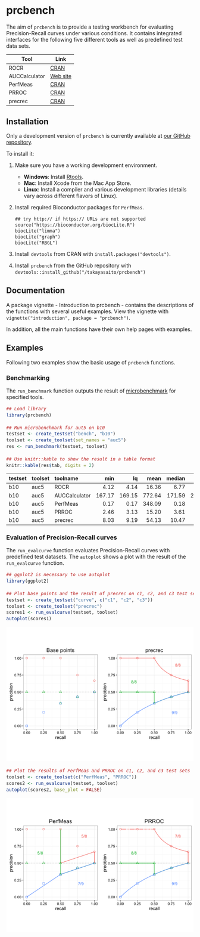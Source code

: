 <!-- README.md is generated from README.Rmd. Please edit that file -->
prcbench
========

The aim of `prcbench` is to provide a testing workbench for evaluating Precision-Recall curves under various conditions. It contains integrated interfaces for the following five different tools as well as predefined test data sets.

| Tool          | Link                                                     |
|---------------|----------------------------------------------------------|
| ROCR          | [CRAN](https://cran.r-project.org/web/packages/ROCR)     |
| AUCCalculator | [Web site](http://mark.goadrich.com/programs/AUC)        |
| PerfMeas      | [CRAN](https://cran.r-project.org/web/packages/PerfMeas) |
| PRROC         | [CRAN](https://cran.r-project.org/web/packages/PRROC)    |
| precrec       | [CRAN](https://cran.r-project.org/web/packages/precrec)  |

Installation
------------

Only a development version of `prcbench` is currently available at [our GitHub repository](https://github.com/takayasaito/prcbench).

To install it:

1.  Make sure you have a working development environment.
    -   **Windows**: Install [Rtools](http://cran.r-project.org/bin/windows/Rtools/).
    -   **Mac**: Install Xcode from the Mac App Store.
    -   **Linux**: Install a compiler and various development libraries (details vary across different flavors of Linux).

2.  Install required Bioconductor packages for `PerfMeas`.

        ## try http:// if https:// URLs are not supported
        source("https://bioconductor.org/biocLite.R")
        biocLite("limma")
        biocLite("graph")
        biocLite("RBGL")

3.  Install `devtools` from CRAN with `install.packages("devtools")`.

4.  Install `prcbench` from the GitHub repository with `devtools::install_github("/takayasaito/prcbench")`

Documentation
-------------

A package vignette - Introduction to prcbench - contains the descriptions of the functions with several useful examples. View the vignette with `vignette("introduction", package = "prcbench")`.

In addition, all the main functions have their own help pages with examples.

Examples
--------

Following two examples show the basic usage of `prcbench` functions.

### Benchmarking

The `run_benchmark` function outputs the result of [microbenchmark](https://cran.r-project.org/web/packages/microbenchmark) for specified tools.

``` r
## Load library
library(prcbench)

## Run microbenchmark for aut5 on b10
testset <- create_testset("bench", "b10")
toolset <- create_toolset(set_names = "auc5")
res <- run_benchmark(testset, toolset)

## Use knitr::kable to show the result in a table format
knitr::kable(res$tab, digits = 2)
```

| testset | toolset | toolname      |     min|      lq|    mean|  median|      uq|      max|  neval|
|:--------|:--------|:--------------|-------:|-------:|-------:|-------:|-------:|--------:|------:|
| b10     | auc5    | ROCR          |    4.12|    4.14|   16.36|    6.77|    7.29|    59.49|      5|
| b10     | auc5    | AUCCalculator |  167.17|  169.15|  772.64|  171.59|  220.22|  3135.06|      5|
| b10     | auc5    | PerfMeas      |    0.17|    0.17|  348.09|    0.18|    0.25|  1739.65|      5|
| b10     | auc5    | PRROC         |    2.46|    3.13|   15.20|    3.61|    4.90|    61.88|      5|
| b10     | auc5    | precrec       |    8.03|    9.19|   54.13|   10.47|   11.53|   231.44|      5|

### Evaluation of Precision-Recall curves

The `run_evalcurve` function evaluates Precision-Recall curves with predefined test datasets. The `autoplot` shows a plot with the result of the `run_evalcurve` function.

``` r
## ggplot2 is necessary to use autoplot
library(ggplot2)

## Plot base points and the result of precrec on c1, c2, and c3 test sets
testset <- create_testset("curve", c("c1", "c2", "c3"))
toolset <- create_toolset("precrec")
scores1 <- run_evalcurve(testset, toolset)
autoplot(scores1)
```

![](README_files/figure-markdown_github/unnamed-chunk-2-1.png)

``` r
## Plot the results of PerfMeas and PRROC on c1, c2, and c3 test sets
toolset <- create_toolset(c("PerfMeas", "PRROC"))
scores2 <- run_evalcurve(testset, toolset)
autoplot(scores2, base_plot = FALSE)
```

![](README_files/figure-markdown_github/unnamed-chunk-2-2.png)
